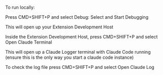 To run locally:

Press CMD+SHIFT+P and select Debug: Select and Start Debugging

This will open up your Extension Development Host

Inside the Extension Development Host, press CMD+SHIFT+P and select Open Claude Terminal

This will open up a Claude Logger terminal with Claude Code running (ensure this is the only way you start a claude code instance)

To check the log file press CMD+SHIFT+P and select Open Claude Log
